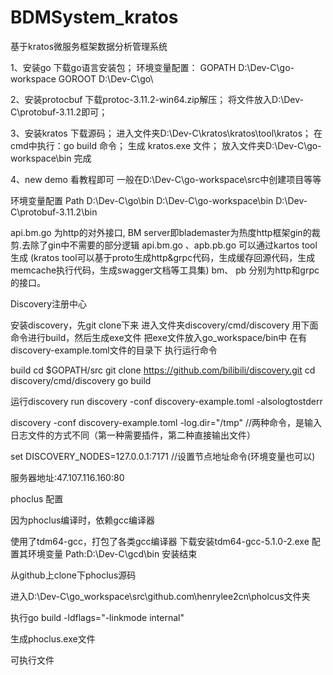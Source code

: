 # BDMSystem_kratos
基于kratos微服务框架数据分析管理系统

1、安装go
下载go语言安装包；
环境变量配置：
GOPATH
D:\Dev-C\go-workspace
GOROOT
D:\Dev-C\go\

2、安装protocbuf
下载protoc-3.11.2-win64.zip解压；
将文件放入D:\Dev-C\protobuf-3.11.2即可；

3、安装kratos
下载源码；
进入文件夹D:\Dev-C\kratos\kratos\tool\kratos；
在cmd中执行：go build 命令；
生成 kratos.exe 文件；
放入文件夹D:\Dev-C\go-workspace\bin
完成

4、new demo
看教程即可
一般在D:\Dev-C\go-workspace\src中创建项目等等

环境变量配置
Path
D:\Dev-C\go\bin
D:\Dev-C\go-workspace\bin
D:\Dev-C\protobuf-3.11.2\bin

api.bm.go 为http的对外接口, BM server即blademaster为热度http框架gin的裁剪.去除了gin中不需要的部分逻辑
api.bm.go 、apb.pb.go 可以通过kartos tool生成
(kratos tool可以基于proto生成http&grpc代码，生成缓存回源代码，生成memcache执行代码，生成swagger文档等工具集) bm、 pb 分别为http和grpc的接口。


Discovery注册中心

安装discovery，先git clone下来
进入文件夹discovery/cmd/discovery
用下面命令进行build，然后生成exe文件
把exe文件放入go_workspace/bin中
在有discovery-example.toml文件的目录下
执行运行命令

build
cd $GOPATH/src
git clone https://github.com/bilibili/discovery.git
cd discovery/cmd/discovery
go build

运行discovery run
discovery -conf discovery-example.toml -alsologtostderr

discovery -conf discovery-example.toml -log.dir="/tmp"   //两种命令，是输入日志文件的方式不同（第一种需要插件，第二种直接输出文件）


set DISCOVERY_NODES=127.0.0.1:7171 //设置节点地址命令(环境变量也可以)

服务器地址:47.107.116.160:80



phoclus 配置

因为phoclus编译时，依赖gcc编译器

使用了tdm64-gcc，打包了各类gcc编译器
    下载安装tdm64-gcc-5.1.0-2.exe
	配置其环境变量 Path:D:\Dev-C\gcd\bin
	安装结束

从github上clone下phoclus源码

进入D:\Dev-C\go_workspace\src\github.com\henrylee2cn\pholcus文件夹

执行go build -ldflags="-linkmode internal"

生成phoclus.exe文件

可执行文件

